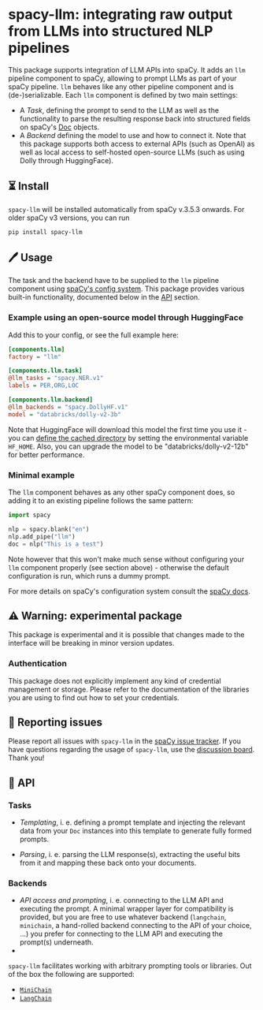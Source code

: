 # spacy-llm: integrating raw output from LLMs into structured NLP pipelines

This package supports integration of LLM APIs into spaCy. It adds an `llm` pipeline component to spaCy, allowing to prompt 
LLMs as part of your spaCy pipeline. `llm` behaves like any other pipeline component and is (de-)serializable. 
Each `llm` component is defined by two main settings:
- A _Task_, defining the prompt to send to the LLM as well as the functionality to parse the resulting response 
  back into structured fields on spaCy's [Doc](https://spacy.io/api/doc) objects.  
- A _Backend_ defining the model to use and how to connect it. Note that this package supports both access to external
  APIs (such as OpenAI) as well as local access to self-hosted open-source LLMs (such as using Dolly through HuggingFace).

## ⏳ Install

`spacy-llm` will be installed automatically from spaCy v.3.5.3 onwards. For older spaCy v3 versions, you can run

```bash
pip install spacy-llm
```


## 🖊️ Usage

The task and the backend have to be supplied to the `llm` pipeline component using [spaCy's config 
system](https://explosion.ai/blog/spacy-v3-project-config-systems). This package provides various built-in 
functionality, documented below in the [API](#📓-API) section.

### Example using an open-source model through HuggingFace

Add this to your config, or see the full example here:

```ini
[components.llm] 
factory = "llm"

[components.llm.task] 
@llm_tasks = "spacy.NER.v1"
labels = PER,ORG,LOC

[components.llm.backend]
@llm_backends = "spacy.DollyHF.v1"
model = "databricks/dolly-v2-3b"
```
Note that HuggingFace will download this model the first time you use it - you can 
[define the cached directory](https://huggingface.co/docs/huggingface_hub/main/en/guides/manage-cache) 
by setting the environmental variable `HF_HOME`. 
Also, you can upgrade the model to be "databricks/dolly-v2-12b" for better performance.

### Minimal example

The `llm` component behaves as any other spaCy component does, so adding it to an existing pipeline follows the same 
pattern:
```python
import spacy

nlp = spacy.blank("en")
nlp.add_pipe("llm")
doc = nlp("This is a test")
```
Note however that this won't make much sense without configuring your `llm` component properly (see 
section above) - otherwise the default configuration is run, which runs a dummy prompt. 

For more details on spaCy's configuration system consult the [spaCy docs](https://spacy.io/api/data-formats#config).  

## ⚠️ Warning: experimental package

This package is experimental and it is possible that changes made to the interface will be breaking in minor version updates.

### Authentication

This package does not explicitly implement any kind of credential management or storage. Please refer to the 
documentation of the libraries you are using to find out how to set your credentials.





## 📝️ Reporting issues

Please report all issues with `spacy-llm` in the [spaCy issue tracker](https://github.com/explosion/spaCy/issues). If
you have questions regarding the usage of `spacy-llm`, use the 
[discussion board](https://github.com/explosion/spaCy/discussions). Thank you! 

## 📓 API

### Tasks

- _Templating_, i. e. defining a prompt template and injecting the relevant data from your `Doc` instances into this 
  template to generate fully formed prompts.

- _Parsing_, i. e. parsing the LLM response(s), extracting the useful bits from it and mapping these back onto your 
  documents.

### Backends

- _API access and prompting_, i. e. connecting to the LLM API and executing the prompt. A minimal wrapper layer for 
   compatibility is provided, but you are free to use whatever backend (`langchain`, `minichain`, a hand-rolled backend 
   connecting to the API of your choice,  ...) you prefer for connecting to the LLM API and executing the prompt(s) 
   underneath.
- 
`spacy-llm` facilitates working with arbitrary prompting tools or libraries. Out of the box the following are supported:
- [`MiniChain`](https://github.com/srush/MiniChain)
- [`LangChain`](https://github.com/hwchase17/langchain)